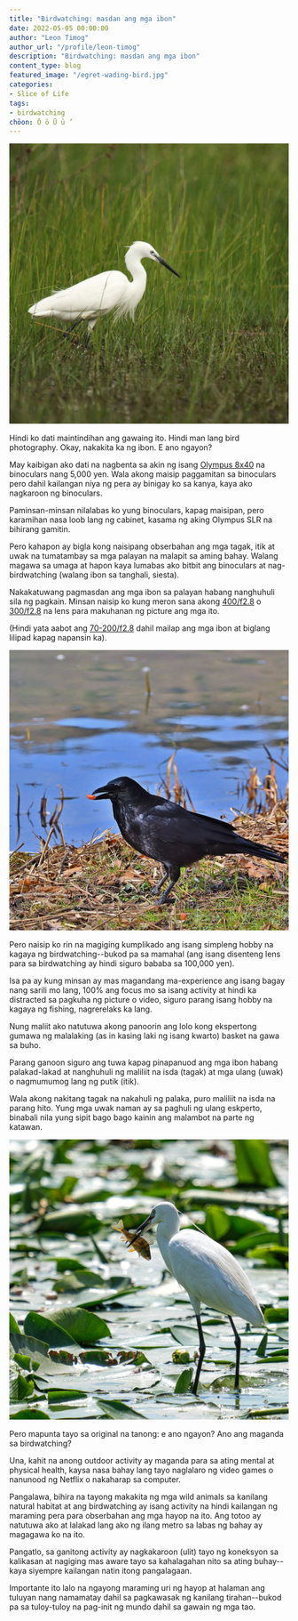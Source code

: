 ```yaml
---
title: "Birdwatching: masdan ang mga ibon"
date: 2022-05-05 00:00:00
author: "Leon Timog"
author_url: "/profile/leon-timog"
description: "Birdwatching: masdan ang mga ibon"
content_type: blog
featured_image: "/egret-wading-bird.jpg"
categories:
- Slice of Life
tags:
- birdwatching
chōon: Ō ō Ū ū ’
---
```

![Little egret](egret-wading-bird-green.jpg "Little egret by [OrnaW](https://pixabay.com/photos/bird-little-egret-wildlife-nature-4052359/)")

Hindi ko dati maintindihan ang gawaing ito. Hindi man lang bird photography. Okay, nakakita ka ng ibon. E ano ngayon?

May kaibigan ako dati na nagbenta sa akin ng isang [Olympus 8x40](https://www.amazon.co.jp/-/en/V501022BU000-Lightweight-Observation-Watching-Concerts/dp/B08KVVJH7Q/ref=sr_1_8?crid=252X2R7LOZF71&keywords=%E3%82%AA%E3%83%AA%E3%83%B3%E3%83%91%E3%82%B9olympus%E5%8F%8C%E7%9C%BC%E9%8F%A18+40dpi&qid=1651717452&sprefix=olympus+8%2F40%2Caps%2C224&sr=8-8) na binoculars nang 5,000 yen. Wala akong maisip paggamitan sa binoculars pero dahil kailangan niya ng pera ay binigay ko sa kanya, kaya ako nagkaroon ng binoculars.

Paminsan-minsan nilalabas ko yung binoculars, kapag maisipan, pero karamihan nasa loob lang ng cabinet, kasama ng aking Olympus SLR na bihirang gamitin.

Pero kahapon ay bigla kong naisipang obserbahan ang mga tagak, itik at uwak na tumatambay sa mga palayan na malapit sa aming bahay. Walang magawa sa umaga at hapon kaya lumabas ako bitbit ang binoculars at nag-birdwatching (walang ibon sa tanghali, siesta).

Nakakatuwang pagmasdan ang mga ibon sa palayan habang nanghuhuli sila ng pagkain. Minsan naisip ko kung meron sana akong [400/f2.8](https://www.nikonusa.com/en/Nikon-Products/Product/Camera-Lenses/AF-S-NIKKOR-400mm-f%252F2.8E-FL-ED-VR.html) o [300/f2.8](https://www.nikonusa.com/en/nikon-products/product/camera-lenses/af-s-nikkor-300mm-f2.8g-ed-vr-ii.html) na lens para makuhanan ng picture ang mga ito.

(Hindi yata aabot ang [70-200/f2.8](https://www.nikonusa.com/en/Nikon-Products/Product/Camera-Lenses/AF-S-NIKKOR-70-200mm-f%252F2.8G-ED-VR-II.html) dahil mailap ang mga ibon at biglang lilipad kapag napansin ka).

![Common crow hunting](common-crow-hunting.jpg "Common crow hunting by [jggrz](https://pixabay.com/photos/crow-carrion-crow-park-lake-bird-7145673/)")

Pero naisip ko rin na magiging kumplikado ang isang simpleng hobby na kagaya ng birdwatching--bukod pa sa mamahal (ang isang disenteng lens para sa birdwatching ay hindi siguro bababa sa 100,000 yen).

Isa pa ay kung minsan ay mas magandang ma-experience ang isang bagay nang sarili mo lang, 100% ang focus mo sa isang activity at hindi ka distracted sa pagkuha ng picture o video, siguro parang isang hobby na kagaya ng fishing, nagrerelaks ka lang.

Nung maliit ako natutuwa akong panoorin ang lolo kong ekspertong gumawa ng malalaking (as in kasing laki ng isang kwarto) basket na gawa sa buho.

Parang ganoon siguro ang tuwa kapag pinapanuod ang mga ibon habang palakad-lakad at nanghuhuli ng maliliit na isda (tagak) at mga ulang (uwak) o nagmumumog lang ng putik (itik).

Wala akong nakitang tagak na nakahuli ng palaka, puro maliliit na isda na parang hito. Yung mga uwak naman ay sa paghuli ng ulang eskperto, binabali nila yung sipit bago bago kainin ang malambot na parte ng katawan.

![Little egret catches fish](egret-wading-bird-with-fish.jpg "Little egret catches fish by [andreiprodan_](https://pixabay.com/photos/little-egret-bird-fish-swamp-lake-5812215/)")

Pero mapunta tayo sa original na tanong: e ano ngayon? Ano ang maganda sa birdwatching?

Una, kahit na anong outdoor activity ay maganda para sa ating mental at physical health, kaysa nasa bahay lang tayo naglalaro ng video games o nanunood ng Netflix o nakaharap sa computer.

Pangalawa, bihira na tayong makakita ng mga wild animals sa kanilang natural habitat at ang birdwatching ay isang activity na hindi kailangan ng maraming pera para obserbahan ang mga hayop na ito. Ang totoo ay natutuwa ako at lalakad lang ako ng ilang metro sa labas ng bahay ay magagawa ko na ito.

Pangatlo, sa ganitong activity ay nagkakaroon (ulit) tayo ng koneksyon sa kalikasan at nagiging mas aware tayo sa kahalagahan nito sa ating buhay--kaya siyempre kailangan natin itong pangalagaan.

Importante ito lalo na ngayong maraming uri ng hayop at halaman ang tuluyan nang namamatay dahil sa pagkawasak ng kanilang tirahan--bukod pa sa tuloy-tuloy na pag-init ng mundo dahil sa gawain ng mga tao.